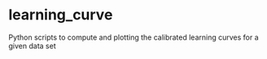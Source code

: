 # learning_curve
Python scripts to compute and plotting the calibrated learning curves for a given data set
